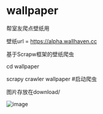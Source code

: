 # wallpaper
帮室友爬点壁纸用

壁纸url = https://alpha.wallhaven.cc

基于Scrapw框架的壁纸爬虫

cd wallpaper

scrapy crawler wallpaper #启动爬虫

图片存放在download/

![image](https://github.com/Dingdingf/wallpaper/download/152365.jpg)
